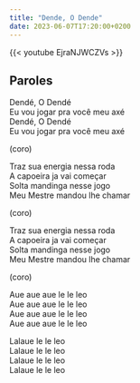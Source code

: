```yaml
---
title: "Dende, O Dende"
date: 2023-06-07T17:20:00+0200
---
```


{{< youtube EjraNJWCZVs >}}

<!--more-->

## Paroles

Dendé, O Dendé                \
Eu vou jogar pra você meu axé \
Dendé, O Dendé                \
Eu vou jogar pra você meu axé

(coro)

Traz sua energia nessa roda   \
A capoeira ja vai começar     \
Solta mandinga nesse jogo     \
Meu Mestre mandou lhe chamar

(coro)

Traz sua energia nessa roda   \
A capoeira ja vai começar     \
Solta mandinga nesse jogo     \
Meu Mestre mandou lhe chamar

(coro)

Aue aue aue le le leo \
Aue aue aue le le leo \
Aue aue aue le le leo \
Aue aue aue le le leo

Lalaue le le leo \
Lalaue le le leo \
Lalaue le le leo \
Lalaue le le leo



